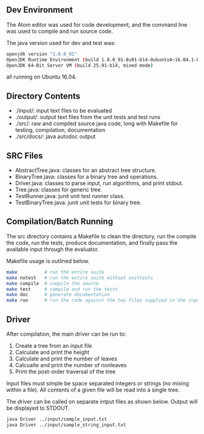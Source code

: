 Dev Environment
---------------
The Atom editor was used for code development, and the command line
was used to compile and run source code.

The java version used for dev and test was:

```bash
openjdk version "1.8.0_91"  
OpenJDK Runtime Environment (build 1.8.0_91-8u91-b14-0ubuntu4~16.04.1-b14)  
OpenJDK 64-Bit Server VM (build 25.91-b14, mixed mode)  
```
all running on Ubuntu 16.04.

Directory Contents  
------------------
*  ./input/: input text files to be evaluated
*  ./output/: output text files from the unit tests and test runs
*  ./src/: raw and compiled source java code, long with Makefile for testing, compilation, documentation
*  ./src/docs/: java autodoc output

SRC Files
---------
*  AbstractTree.java:  classes for an abstract tree structure.  
*  BinaryTree.java:  classes for a binary tree and operations.  
*  Driver.java:  classes to parse input, run algorithms, and print stdout.  
*  Tree.java:  classes for generic tree.  
*  TestRunner.java:  junit unit test runner class.
*  TestBinaryTree.java:  junit unit tests for binary tree.

Compilation/Batch Running
-------------------------
The src directory contains a Makefile to clean the directory, run the compile the code, run the tests, produce documentation, and finally pass the available input through the evaluator.

Makefile usage is outlined below.
```bash
make          # run the entire suite
make notest   # run the entire suite without unittests
make compile  # compile the source
make test     # compile and run the tests
make doc      # generate documentation
make run      # run the code against the two files supplied in the inputs directory
```

Driver
------
After compilation, the main driver can be run to:  
1.  Create a tree from an input file  
2.  Calculate and print the height  
3.  Calculate and print the number of leaves  
4.  Calcualte and print the number of nonleaves  
5.  Print the post-order traversal of the tree  

Input files must simple be space separated integers or strings (no mixing within a file).  All contents of a given file will be read into a single tree.

The driver can be called on separate intput files as shown below.  Output will be displayed to STDOUT.

```bash
java Driver ../input/sample_input.txt
java Driver ../input/sample_string_input.txt
```

